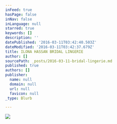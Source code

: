 ```yaml
---
inFeed: true
hasPage: false
inNav: false
inLanguage: null
starred: true
keywords: []
description: ''
datePublished: '2016-03-11T03:42:40.503Z'
dateModified: '2016-03-11T03:42:37.679Z'
title: ILONA HASSAN BRIDAL LINGERIE
author: []
sourcePath: _posts/2016-03-11-bridal-lingerie.md
published: true
authors: []
publisher:
  name: null
  domain: null
  url: null
  favicon: null
_type: Blurb

---
```

![](https://the-grid-user-content.s3-us-west-2.amazonaws.com/ef2b63c8-78a1-442a-a256-d70ab2c14a7d.png)